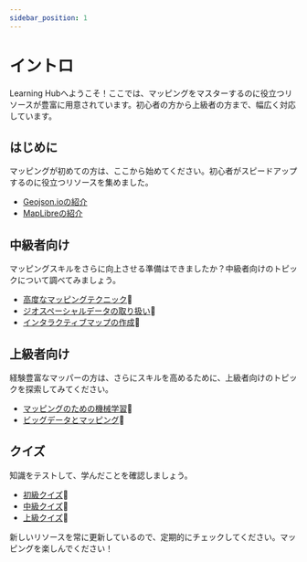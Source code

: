 ```yaml
---
sidebar_position: 1
---
```


# イントロ

Learning Hubへようこそ！ここでは、マッピングをマスターするのに役立つリソースが豊富に用意されています。初心者の方から上級者の方まで、幅広く対応しています。

## はじめに

マッピングが初めての方は、ここから始めてください。初心者がスピードアップするのに役立つリソースを集めました。

- [Geojson.ioの紹介](./tutorials/geojson)
- [MapLibreの紹介](./tutorials/maplibre)

<!-- 
- [マッピング入門](./tutorials/geojson.io)
- [マッピングの基礎](./learn/basics)
- [よく使うマッピングツール](./learn/tools) -->

## 中級者向け

マッピングスキルをさらに向上させる準備はできましたか？中級者向けのトピックについて調べてみましょう。

- [高度なマッピングテクニック](./)🚧
- [ジオスペーシャルデータの取り扱い](./)🚧
- [インタラクティブマップの作成](./)🚧

## 上級者向け

経験豊富なマッパーの方は、さらにスキルを高めるために、上級者向けのトピックを探索してみてください。

- [マッピングのための機械学習](./)🚧
- [ビッグデータとマッピング](./)🚧

## クイズ

知識をテストして、学んだことを確認しましょう。

- [初級クイズ](./)🚧
- [中級クイズ](./)🚧
- [上級クイズ](./)🚧

新しいリソースを常に更新しているので、定期的にチェックしてください。マッピングを楽しんでください！

